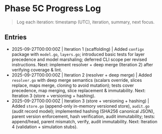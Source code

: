 # Phase 5C Progress Log

> Log each iteration: timestamp (UTC), iteration, summary, next focus.

## Entries

- 2025-09-27T00:00:00Z | Iteration 1 (scaffolding) | Added `configx` package with `model.go`, `layers.go`; introduced basic tests for layer precedence and model marshaling; deferred CLI scope per revised instructions. Next: implement resolver + deep merge (Iteration 2) after verifying coverage & lint.
- 2025-09-27T00:00:00Z | Iteration 2 (resolver + deep merge) | Added `resolver.go` with deep merge semantics (scalars override, slices replace, maps merge, cloning to avoid mutation); tests cover precedence, map merging, slice replacement & immutability. Next: Iteration 3 (store + versioning + hashing).
- 2025-09-27T00:00:00Z | Iteration 3 (store + versioning + hashing) | Added `store.go` (append-only in-memory versioned store), `audit.go` (audit record model); implemented hashing (SHA256 canonical JSON), parent version enforcement, hash verification, audit immutability; tests: append/head, parent mismatch, verify, audit immutability. Next: Iteration 4 (validation + simulation stubs).

